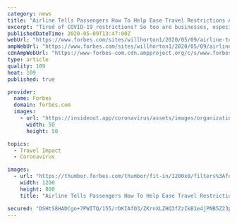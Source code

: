 ```yaml
---
category: news
title: "Airline Tells Passengers How To Help Ease Travel Restrictions And International COVID-19 Bans"
excerpt: "Tired of COVID-19 restrictions? So too are businesses, especially the travel and tourism industry. They only want to end bans and resume travel when it is safe to do so. Rather than wait passively, one airline is telling passengers how they can help expedite safe travel."
publishedDateTime: 2020-05-09T13:47:00Z
webUrl: "https://www.forbes.com/sites/willhorton1/2020/05/09/airline-tells-passengers-how-to-help-ease-travel-restrictions-and-international-covid-19-bans/"
ampWebUrl: "https://www.forbes.com/sites/willhorton1/2020/05/09/airline-tells-passengers-how-to-help-ease-travel-restrictions-and-international-covid-19-bans/amp/"
cdnAmpWebUrl: "https://www-forbes-com.cdn.ampproject.org/c/s/www.forbes.com/sites/willhorton1/2020/05/09/airline-tells-passengers-how-to-help-ease-travel-restrictions-and-international-covid-19-bans/amp/"
type: article
quality: 109
heat: 109
published: true

provider:
  name: Forbes
  domain: forbes.com
  images:
    - url: "https://insideout.app/coronavirus/assets/images/organizations/forbes.com-50x50.jpg"
      width: 50
      height: 50

topics:
  - Travel Impact
  - Coronavirus

images:
  - url: "https://thumbor.forbes.com/thumbor/fit-in/1200x0/filters%3Aformat%28jpg%29/https%3A%2F%2Fspecials-images.forbesimg.com%2Fimageserve%2F1125420756%2F0x0.jpg"
    width: 1200
    height: 800
    title: "Airline Tells Passengers How To Help Ease Travel Restrictions And International COVID-19 Bans"

secured: "DSHtS8HADCgo+7PWITQ/155/rDKIAfO3/ZKrnXLZHQ3fZzIkB1e4jPNB5Z23p6XknbBiPWjOZPYXeXk/4iVci6u7HpsF/fkGyPJRxWYYVSUimVG3ZgB3Na6lOP+BSpWZOrRaXkGqWupFe2Pc6WacG48ZmGOiFIUTAdRbWd8VSKJDejXz5i2kOEdp7oS1o6vbUYHP8/zfW/nc5mywAoDQF48BYcLxz7yQ8IBtaVBkBJJt22r7IcEAC1gtSBEkA/tqYmPY3i+zb2CHE18dtLN1+I9jIgvWN5YytDn5ZdLjexEstj9q1nekeTb4MiR1OrfP;NCIHTyGyQf0Q+d8TBJ7Itw=="
---
```


